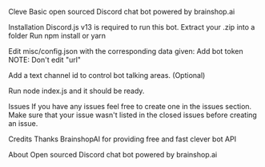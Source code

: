 Cleve
Basic open sourced Discord chat bot powered by brainshop.ai

Installation
Discord.js v13 is required to run this bot.
Extract your .zip into a folder
Run npm install or yarn

Edit misc/config.json with the corresponding data given:
Add bot token
NOTE: Don't edit "url"

Add a text channel id to control bot talking areas. (Optional)

Run node index.js and it should be ready.

Issues
If you have any issues feel free to create one in the issues section. Make sure that your issue wasn't listed in the closed issues before creating an issue.

Credits
Thanks BrainshopAI for providing free and fast clever bot API

About
Open sourced Discord chat bot powered by brainshop.ai

